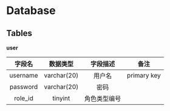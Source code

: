 # Database

## Tables

**user**

|  字段名  |  数据类型   |   字段描述   |    备注     |
| :------: | :---------: | :----------: |:-----------:|
| username | varchar(20) |    用户名    | primary key |
| password | varchar(20) |     密码     |             |
| role_id  |   tinyint   | 角色类型编号 |             |

